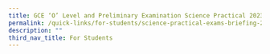 ```yaml
---
title: GCE ‘O’ Level and Preliminary Examination Science Practical 2023 Briefing
permalink: /quick-links/for-students/science-practical-exams-briefing-2023/
description: ""
third_nav_title: For Students
---
```

